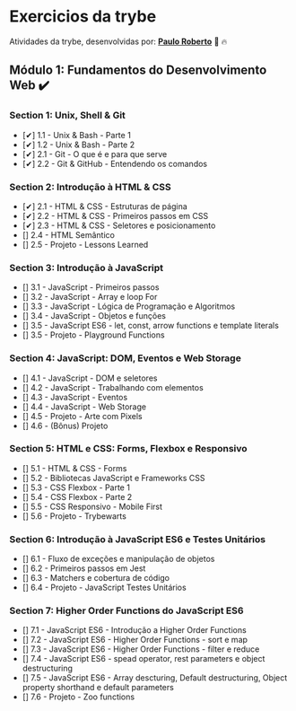 # Exercicios da trybe
Atividades da trybe, desenvolvidas por: __[Paulo Roberto](https://www.linkedin.com/in/probertojr/)__ :rocket: :fire:


## Módulo 1: Fundamentos do Desenvolvimento Web :heavy_check_mark:

### Section 1: Unix, Shell & Git
- [✔] 1.1 - Unix & Bash - Parte 1
- [✔] 1.2 - Unix & Bash - Parte 2
- [✔] 2.1 - Git - O que é e para que serve
- [✔] 2.2 - Git & GitHub - Entendendo os comandos

### Section 2: Introdução à HTML & CSS
- [✔] 2.1 - HTML & CSS - Estruturas de página
- [✔] 2.2 - HTML & CSS - Primeiros passos em CSS
- [✔] 2.3 - HTML & CSS - Seletores e posicionamento
- [] 2.4 - HTML Semântico
- [] 2.5 - Projeto - Lessons Learned 

### Section 3: Introdução à JavaScript
- [] 3.1 - JavaScript - Primeiros passos
- [] 3.2 - JavaScript - Array e loop For
- [] 3.3 - JavaScript - Lógica de Programação e Algoritmos
- [] 3.4 - JavaScript - Objetos e funções
- [] 3.5 - JavaScript ES6 - let, const, arrow functions e template literals
- [] 3.5 - Projeto - Playground Functions

### Section 4: JavaScript: DOM, Eventos e Web Storage
- [] 4.1 - JavaScript - DOM e seletores
- [] 4.2 - JavaScript - Trabalhando com elementos
- [] 4.3 - JavaScript - Eventos
- [] 4.4 - JavaScript - Web Storage
- [] 4.5 - Projeto - Arte com Pixels
- [] 4.6 - (Bônus) Projeto

### Section 5: HTML e CSS: Forms, Flexbox e Responsivo
- [] 5.1 - HTML & CSS - Forms
- [] 5.2 - Bibliotecas JavaScript e Frameworks CSS
- [] 5.3 - CSS Flexbox - Parte 1
- [] 5.4 - CSS Flexbox - Parte 2
- [] 5.5 - CSS Responsivo - Mobile First
- [] 5.6 - Projeto - Trybewarts

### Section 6: Introdução à JavaScript ES6 e Testes Unitários
- [] 6.1 - Fluxo de exceções e manipulação de objetos
- [] 6.2 - Primeiros passos em Jest
- [] 6.3 - Matchers e cobertura de código
- [] 6.4 - Projeto - JavaScript Testes Unitários

### Section 7: Higher Order Functions do JavaScript ES6
- [] 7.1 - JavaScript ES6 - Introdução a Higher Order Functions
- [] 7.2 - JavaScript ES6 - Higher Order Functions - sort e map
- [] 7.3 - JavaScript ES6 - Higher Order Functions - filter e reduce
- [] 7.4 - JavaScript ES6 - spead operator, rest parameters e object destructuring
- [] 7.5 - JavaScript ES6 - Array descturing, Default destructuring, Object property shorthand e default parameters
- [] 7.6 - Projeto - Zoo functions

